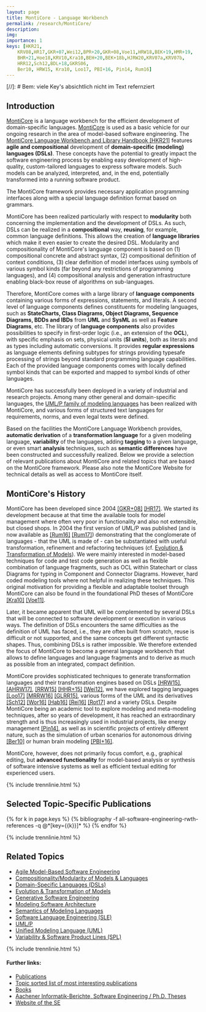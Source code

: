 ```yaml
---
layout: page
title: MontiCore - Language Workbench
permalink: /research/MontiCore/
description: 
img: 
importance: 1
keys: [HKR21,
    KRV08,HR17,GKR+07,Wei12,BPR+20,GKR+08,Voe11,HRW18,BEK+19,HMR+19,
    BHR+21,Hoe18,KRV10,Kra10,BEH+20,BEK+18b,HJRW20,KRV07a,KRV07b,
    HRR12,Sch12,BDL+18,GKRS06,
    Ber10, HRW15, Kra10, Loo17, PBI+16, Pin14, Rum16]
---
```


[//]: # Bem: viele Key's absichtlich nicht im Text refernziert

## Introduction 

[MontiCore](http://monticore.de/) is a language workbench for the 
efficient development of domain-specific languages. 
[MontiCore](http://monticore.de/) is used as a basic vehicle for our 
ongoing research in the area of model-based software engineering. The 
[MontiCore Language Workbench and Library Handbook 
[HKR21]](http://www.monticore.de/handbook.pdf) features **agile and 
compositional** development of **domain-specific (modeling) languages 
(DSLs)**. These concepts have the potential to greatly impact the 
software engineering process by enabling easy development of 
high-quality, custom-tailored languages to express software models. 
Such models can be analyzed, interpreted, and, in the end, potentially 
transformed into a running software product. 

The MontiCore framework provides necessary application programming 
interfaces along with a special language definition format based on 
grammars. 

MontiCore has been realized particularly with respect to **modularity** 
both concerning the implementation and the development of DSLs. As 
such, DSLs can be realized in a **compositional** way, **reusing**, for 
example, common language definitions. This allows the creation of 
**language libraries** which make it even easier to create the desired 
DSL. Modularity and compositionality of MontiCore's language component 
is based on (1) compositional concrete and abstract syntax, (2) 
compositional definition of context conditions, (3) clear definition of 
model interfaces using symbols of various symbol kinds (far beyond any 
restrictions of programming languages), and (4) compositional analysis 
and generation infrastructure enabling black-box reuse of algorithms on 
sub-languages. 

Therefore, MontiCore comes with a large library of **language 
components** containing various forms of expressions, statements, and 
literals. A second level of language components defines constituents 
for modeling languages, such as **StateCharts, Class Diagrams, Object 
Diagrams, Sequence Diagrams, BDDs and IBDs** from **UML** and **SysML** 
as well as **Feature Diagrams**, etc. The library of **language 
components** also provides possibilities to specify in first-order 
logic (i.e., an extension of the **OCL**), with specific emphasis on 
sets, physical units (**SI units**), both as literals and as types 
including automatic conversions. It provides **regular expressions** as 
language elements defining subtypes for strings providing typesafe 
processing of strings beyond standard programming language 
capabilities. Each of the provided language components comes with 
locally defined symbol kinds that can be exported and mapped to symbol 
kinds of other languages. 

MontiCore has successfully been deployed in a variety of industrial and 
research projects. Among many other general and domain-specific 
languages, the [UML/P family of modeling languages](/research/UML-P) has 
been realized with MontiCore, and various forms of structured text 
languages for requirements, norms, and even legal texts were defined. 

Based on the facilities the MontiCore Language Workbench provides, 
**automatic derivation** of a **transformation language** for a given 
modeling language, **variability** of the languages, adding **tagging** 
to a given language, or even smart **analysis** techniques, such as 
**semantic differences** have been constructed and successfully 
realized. Below we provide a selection of relevant publications about 
MontiCore and related topics that are based on the MontiCore framework. 
Please also note the MontiCore Website for technical details as well as 
access to MontiCore itself. 


## MontiCore's History 

MontiCore has been developed since 2004
[[GKR+08]](#GKR+08) [[HR17]](#HR17). 
We started its development because at that time the
available tools for model management where often very poor in
functionality and also not extensible, but closed shops. In 2004 the
first version of UML/P was published (and is now available as
[[Rum16]](#Rum16) [[Rum17]](#Rum17)) demonstrating that the conglomerate of languages -
that the UML is made of - can be substantiated with useful
transformation, refinement and refactoring techniques (cf.
[Evolution & Transformation of Models](/research/Evolution)). 
We were mainly interested in
model-based techniques for code and test code generation as well as
flexible combination of language fragments, such as OCL within
Statechart or class Diagrams for typing in Component and Connector
Diagrams. However, hard coded modeling tools where not helpful in
realizing these techniques. This original motivation for providing a
flexible and adaptable toolset through MontiCore can also be found in
the foundational PhD theses of MontiCore [[Kra10]](#Kra10) [[Voe11]](#Voe11).

Later, it became apparent that UML will be complemented by several DSLs that
will be connected to software development or execution in various ways. The
definition of DSLs encounters the same difficulties as the definition of UML
has faced, i.e., they are often built from scratch, reuse is difficult or
not supported, and the same concepts get different syntactic shapes.
Thus, combining DSLs is rather impossible. We therefore extended the focus
of MontiCore to become a general language workbench that allows to define
languages and language fragments and to derive as much as possible from an
integrated, compact definition.

MontiCore provides sophisticated techniques to generate transformation
languages and their transformation engines based on DSLs [[HRW15]](#HRW15),
[[AHRW17]](#AHRW17), [[RRW15]](#RRW15) [[HHR+15]](#HHR+15) [[Wei12]](#Wei12), 
we have explored tagging languages
[[Loo17]](#Loo17) [[MRRW16]](#MRRW16) [[GLRR15]](#GLRR15), 
various forms of the UML and its
derivatives [[Sch12]](#Sch12) [[Wor16]](#Wor16) [[Hab16]](#Hab16) 
[[Rei16]](#Rei16) [[Rot17]](#Rot17) and a variety
DSLs. Despite MontiCore being an academic tool to
explore modeling and meta-modeling techniques, after so years of
development, it has reached an extraordinary strength and is thus
increasingly used in industrial projects, like energy management
[[Pin14]](#Pin14), as well as in scientific projects of entirely different
nature, such as the simulation of urban scenarios for autonomous driving
[[Ber10]](#Ber10) or human brain modeling [[PBI+16]](#PBI+16).

MontiCore, however, does not primarily focus comfort, e.g., graphical
editing, but **advanced functionality** for model-based analysis or
synthesis of software intensive systems as well as efficient textual
editing for experienced users.


{% include trennlinie.html %}

## Selected Topic-Specific Publications

<div class="publications">
  {% for k in page.keys %}
    {% bibliography -f all-software-engineering-rwth-references -q @*[key={{k}}]* %}
  {% endfor %}
</div>

{% include trennlinie.html %}

## Related Topics
- [Agile Model-Based Software Engineering](/research/Agile-MBSE)
- [Compositionality/Modularity of Models & Languages](/research/Compositionality)
- [Domain-Specific Languages (DSLs)](/research/Domain-Specific-Languages)
- [Evolution & Transformation of Models](/research/Evolution)
- [Generative Software Engineering](/research/Generative-SE)
- [Modeling Software Architecture](/research/Software-Architecture)
- [Semantics of Modeling Languages](/research/Semantics)
- [Software Language Engineering (SLE)](/research/Language-Engineering)
- [UML/P](/research/UML-P)
- [Unified Modeling Language (UML)](/research/Unified-Modeling-Language)
- [Variability & Software Product Lines (SPL)](/research/Variability)

{% include trennlinie.html %}

#### Further links:

- [Publications](/publications)
- [Topic sorted list of most interesting publications](/research)
- [Books](/books)
- [Aachener Informatik-Berichte, Software Engineering / Ph.D. Theses](/phdtheses)
- [Website of the SE](https://www.se-rwth.de)
